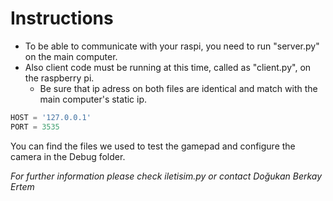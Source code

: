 # Instructions
- To be able to communicate with your raspi, you need to run "server.py" on the main computer.
- Also client code must be running at this time, called as "client.py", on the raspberry pi.
  - Be sure that ip adress on both files are identical and match with the main computer's static ip.

```python
HOST = '127.0.0.1'
PORT = 3535
```

You can find the files we used to test the gamepad and configure the camera in the Debug folder.

*For further information please check iletisim.py or contact Doğukan Berkay Ertem*